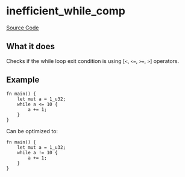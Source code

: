 # inefficient_while_comp

[Source Code](https://github.com/software-mansion/cairo-lint/tree/main/src/lints/performance.rs#L37)

## What it does

Checks if the while loop exit condition is using [`<`, `<=`, `>=`, `>`] operators.

## Example

```cairo
fn main() {
    let mut a = 1_u32;
    while a <= 10 {
        a += 1;
    }
}
```

Can be optimized to:

```cairo
fn main() {
    let mut a = 1_u32;
    while a != 10 {
        a += 1;
    }
}
```
